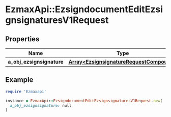# EzmaxApi::EzsigndocumentEditEzsignsignaturesV1Request

## Properties

| Name | Type | Description | Notes |
| ---- | ---- | ----------- | ----- |
| **a_obj_ezsignsignature** | [**Array&lt;EzsignsignatureRequestCompound&gt;**](EzsignsignatureRequestCompound.md) |  |  |

## Example

```ruby
require 'Ezmaxapi'

instance = EzmaxApi::EzsigndocumentEditEzsignsignaturesV1Request.new(
  a_obj_ezsignsignature: null
)
```

